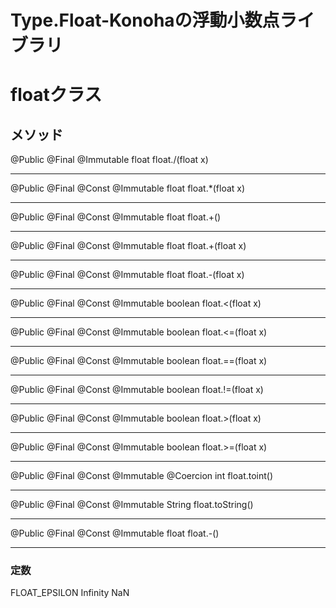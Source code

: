 Type.Float-Konohaの浮動小数点ライブラリ
====================

# floatクラス
## メソッド

@Public @Final @Immutable float float./(float x)

---

@Public @Final @Const @Immutable float float.*(float x)

---

@Public @Final @Const @Immutable float float.+()

---

@Public @Final @Const @Immutable float float.+(float x)

---

@Public @Final @Const @Immutable float float.-(float x)

---

@Public @Final @Const @Immutable boolean float.<(float x)

---

@Public @Final @Const @Immutable boolean float.<=(float x)

---

@Public @Final @Const @Immutable boolean float.==(float x)

---

@Public @Final @Const @Immutable boolean float.!=(float x)

---

@Public @Final @Const @Immutable boolean float.>(float x)

---

@Public @Final @Const @Immutable boolean float.>=(float x)

---

@Public @Final @Const @Immutable @Coercion int float.toint()

---

@Public @Final @Const @Immutable String float.toString()

---

@Public @Final @Const @Immutable float float.-()

---

### 定数
FLOAT_EPSILON
Infinity
NaN
